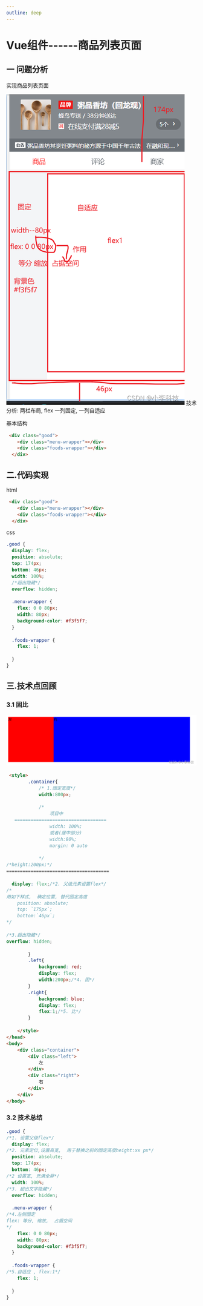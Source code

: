 ```yaml
---
outline: deep
---
```

# Vue组件------商品列表页面


## 一 问题分析
实现商品列表页面

![alt text](assets/58e7b0050c3f9ea4cf856598332513c9.png)
技术分析:
两栏布局,  flex
一列固定,   一列自适应

基本结构
```html
 <div class="good">
    <div class="menu-wrapper"></div>
    <div class="foods-wrapper"></div>
  </div>
```




## 二.代码实现
html
```html
 <div class="good">
    <div class="menu-wrapper"></div>
    <div class="foods-wrapper"></div>
  </div>
```
css
```css
.good {
  display: flex;
  position: absolute;
  top: 174px;
  bottom: 46px;
  width: 100%;
  /*超出隐藏*/ 
  overflow: hidden;

  .menu-wrapper {
    flex: 0 0 80px;
    width: 80px;
    background-color: #f3f5f7;
  }

  .foods-wrapper {
    flex: 1;

  }
}
```
## 三.技术点回顾

### 3.1 固比



![固比模型](assets/fd6ca4c9cc7ec2f213f653c5fdaa4224.png)
```html
 <style>
        .container{
            /* 1.固定宽度*/
			width:800px;
            
            /*
            	项目中
   ==================================
				width: 100%;
				或者(居中部分)
				width:80%;
				margin: 0 auto
				
			*/
/*height:200px;*/
======================================

  display: flex;/*2. 父级元素设置flex*/
/*
用如下样式,  确定位置, 替代固定高度
    position: absolute;
    top: `175px`;
    bottom:`46px`;
*/		

/*3.超出隐藏*/	
overflow: hidden;      

        }
        .left{
            background: red;
            display: flex;
            width:200px;/*4. 固*/
        }
        .right{
            background: blue;
            display: flex;
            flex:1;/*5. 比*/
        }
        
    </style>
</head>
<body>
    <div class="container">
        <div class="left">
            左
        </div>
        <div class="right">
            右
        </div>
    </div>
</body>

```

### 3.2 技术总结
```css
.good {
/*1. 设置父级flex*/
  display: flex;
/*2. 元素定位,设置高宽,  用于替换之前的固定高度height:xx px*/
  position: absolute;
  top: 174px;
  bottom: 46px;
/*2 设置宽, 充满全屏*/
  width: 100%;
/*3. 超出文字隐藏*/
  overflow: hidden;

  .menu-wrapper {
/*4.左侧固定
flex: 等分, 缩放,  占据空间
*/
    flex: 0 0 80px;
    width: 80px;
    background-color: #f3f5f7;
  }

  .foods-wrapper {
/*5.自适应 , flex:1*/
    flex: 1;

  }
}
```